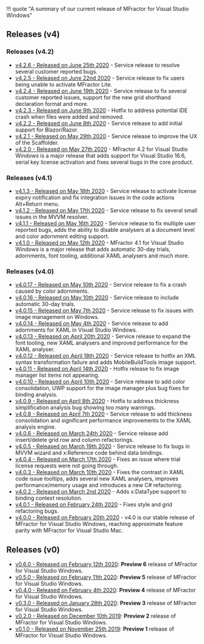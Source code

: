 !!! quote "A summary of our current release of MFractor for Visual Studio Windows"

## Releases (v4)

### Releases (v4.2)

 * [v4.2.6 - Released on June 25th 2020](v4/v4.2.md#v426) - Service release to resolve several customer reported bugs.
 * [v4.2.5 - Released on June 22nd 2020](v4/v4.2.md#v425) - Service release to fix users being unable to activate MFractor Lite.
 * [v4.2.4 - Released on June 19th 2020](v4/v4.2.md#v424) - Service release to fix several customer reported issues, support for the new grid shorthand declaration format and more.
 * [v4.2.3 - Released on June 9th 2020](v4/v4.2.md#v423) - Hotfix to address potential IDE crash when files were added and removed.
 * [v4.2.2 - Released on June 8th 2020](v4/v4.2.md#v422) - Service release to add initial support for Blazor/Razor.
 * [v4.2.1 - Released on May 29th 2020](v4/v4.2.md#v421) - Service release to improve the UX of the Scaffolder.
 * [v4.2.0 - Released on May 27th 2020](v4/v4.2.md#v420) - MFractor 4.2 for Visual Studio Windows is a major release that adds support for Visual Studio 16.6, serial key license activation and fixes several bugs in the core product.

### Releases (v4.1)

 * [v4.1.3 - Released on May 18th 2020](v4/v4.1.md#v413) - Service release to activate license expiry notification and fix integration issues in the code actions Alt+Return menu.
 * [v4.1.2 - Released on May 17th 2020](v4/v4.1.md#v412) - Service release to fix several small issues in the MVVM resolver.
 * [v4.1.1 - Released on May 16th 2020](v4/v4.1.md#v411) - Service release to fix multiple user reported bugs, adds the ability to disable analysers at a document level and color adornment editing support.
 * [v4.1.0 - Released on May 12th 2020](v4/v4.1.md#v410) - MFractor 4.1 for Visual Studio Windows is a major release that adds automatic 30-day trials, adornments, font tooling, additional XAML analysers and much more.

### Releases (v4.0)

 * [v4.0.17 - Released on May 10th 2020](v4/v4.0.md#v4017) - Service release to fix a crash caused by color adornments.
 * [v4.0.16 - Released on May 10th 2020](v4/v4.0.md#v4016) - Service release to include automatic 30-day trials.
 * [v4.0.15 - Released on May 7th 2020](v4/v4.0.md#v4015) - Service release to fix issues with image management on Windows.
 * [v4.0.14 - Released on May 4th 2020](v4/v4.0.md#v4014) - Service release to add adornments for XAML in Visual Studio Windows.
 * [v4.0.13 - Released on April 20th 2020](v4/v4.0.md#v4013) - Service release to expand the font tooling, new XAML analysers and improved performance for the XAML analyser.
 * [v4.0.12 - Released on April 18th 2020](v4/v4.0.md#v4012) - Service release to hotfix an XML syntax transformation failure and adds MobileBuildTools image support.
 * [v4.0.11 - Released on April 14th 2020](v4/v4.0.md#v4011) - Hotfix release to fix image manager list items not appearing.
 * [v4.0.10 - Released on April 10th 2020](v4/v4.0.md#v4010) - Service release to add color consolidation, UWP support for the image manager plus bug fixes for binding analysis.
 * [v4.0.9 - Released on April 8th 2020](v4/v4.0.md#v409) - Hotfix to address thickness simplification analysis bug showing too many warnings.
 * [v4.0.8 - Released on April 7th 2020](v4/v4.0.md#v408) - Service release to add thickness consolidation and significant performance improvements to the XAML analysis engine.
 * [v4.0.6 - Released on March 24th 2020](v4/v4.0.md#v406) - Service release add insert/delete grid row and column refactorings.
 * [v4.0.5 - Released on March 19th 2020](v4/v4.0.md#v405) - Service release to fix bugs in MVVM wizard and x:Reference code behind data bindings.
 * [v4.0.4 - Released on March 17th 2020](v4/v4.0.md#v404) - Fixes an issue where trial license requests were not going through.
 * [v4.0.3 - Released on March 10th 2020](v4/v4.0.md#v403) - Fixes the contrast in XAML code issue tooltips, adds several new XAML analysers, improves performance/memory usage and introduces a new C# refactoring.
 * [v4.0.2 - Released on March 2nd 2020](v4/v4.0.md#v402) - Adds x:DataType support to binding context resolution.
 * [v4.0.1 - Released on February 24th 2020](v4/v4.0.md#v401) - Fixes style and grid refactoring bugs.
 * [v4.0.0 - Released on February 20th 2020](v4/v4.0.md#v400) - v4.0 is our stable release of MFractor for Visual Studio Windows, reaching approximate feature parity with MFractor for Visual Studio Mac.

## Releases (v0)

 * [v0.6.0 - Released on February 12th 2020](v0/v0.6.md#v060): **Preview 6** release of MFractor for Visual Studio Windows.
 * [v0.5.0 - Released on February 11th 2020](v0/v0.5.md#v050): **Preview 5** release of MFractor for Visual Studio Windows.
 * [v0.4.0 - Released on February 4th 2020](v0/v0.4.md#v040): **Preview 4** release of MFractor for Visual Studio Windows.
 * [v0.3.0 - Released on January 28th 2020](v0/v0.3.md#v030): **Preview 3** release of MFractor for Visual Studio Windows.
 * [v0.2.0 - Released on December 10th 2019](v0/v0.2.md#v020): **Preview 2** release of MFractor for Visual Studio Windows.
 * [v0.1.0 - Released on November 25th 2019](v0/v0.1.md#v010): **Preview 1** release of MFractor for Visual Studio Windows.
